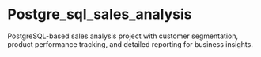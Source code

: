# Postgre_sql_sales_analysis
PostgreSQL-based sales analysis project with customer segmentation, product performance tracking, and detailed reporting for business insights.
